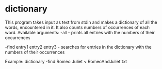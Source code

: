 dictionary
==========
This program takes input as text from stdin
and makes a dictionary of all the words, encountered in it.
It also counts numbers of occurrences of each word.
Available arguments:
 -all 
	- prints all entries with the numbers of their occurrences

 -find entry1 entry2 entry3
	- searches for entries in the dictionary with the numbers of their occurrences
	
Example: dictionary -find Romeo Juliet < RomeoAndJuliet.txt
